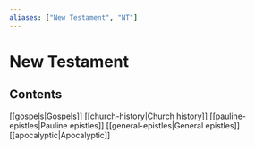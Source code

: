 ```yaml
---
aliases: ["New Testament", "NT"]
---
```

# New Testament
## Contents
[[gospels|Gospels]]
[[church-history|Church history]]
[[pauline-epistles|Pauline epistles]]
[[general-epistles|General epistles]]
[[apocalyptic|Apocalyptic]]
